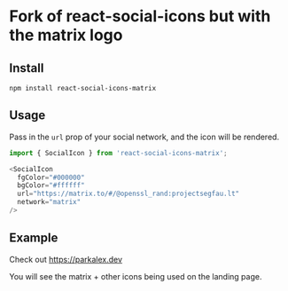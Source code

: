 # Fork of react-social-icons but with the matrix logo

## Install

```
npm install react-social-icons-matrix
```

## Usage

Pass in the `url` prop of your social network, and the icon will be rendered.

```js
import { SocialIcon } from 'react-social-icons-matrix';

<SocialIcon
  fgColor="#000000"
  bgColor="#ffffff"
  url="https://matrix.to/#/@openssl_rand:projectsegfau.lt"
  network="matrix"
/>
```

## Example
Check out https://parkalex.dev

You will see the matrix + other icons being used on the landing page.
